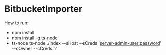 # BitbucketImporter

How to run:
* npm install
* npm install -g ts-node
* ts-node  ts-node ./index --sHost <bitbucker server host> --sCreds '<server-admin-user:password>' --cOwner <bitbucket cloud team> --cCreds '<bitbucket cloud user>:<password>'